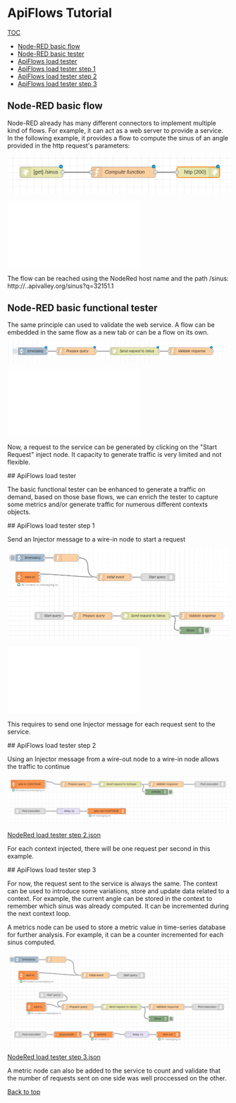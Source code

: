 # ApiFlows Tutorial

[TOC](./README.md#table-of-content) 

* [Node-RED basic flow](#node-red-basic-flow)
* [Node-RED basic tester](#node-red-basic-tester)
* [ApiFlows load tester](#apiflows-load-tester)
* [ApiFlows load tester step 1](#apiflows-load-tester-step-1)
* [ApiFlows load tester step 2](#apiflows-load-tester-step-2)
* [ApiFlows load tester step 3](#apiflows-load-tester-step-3)

## Node-RED basic flow

Node-RED already has many different connectors to implement multiple kind of flows. For example, it can act as a web server to provide a service. In the following example, it provides a flow to compute the sinus of an angle provided in the http request's parameters:

![Basic NodeRed flow](images/NodeRedBasicService.png)

![Basic NodeRed flow.json](flows/NodeRedBasicService.json)

The flow can be reached using the NodeRed host name and the path /sinus:
http://<flowId>.<accountId>.apivalley.org/sinus?q=32151.1

## Node-RED basic functional tester

The same principle can used to validate the web service. A flow can be embedded in the same flow as a new tab or can be a flow on its own. 

![Basic NodeRed tester](images/NodeRedTesterFlow.png)

![Basic NodeRed tester.json](flows/NodeRedBasicService.json)

Now, a request to the service can be generated by clicking on the "Start Request" inject node. It capacity to generate traffic is very limited and not flexible.

## ApiFlows load tester

The basic functional tester can be enhanced to generate a traffic on demand, based on those base flows, we can enrich the tester to capture some metrics and/or generate traffic for numerous different contexts objects.

## ApiFlows load tester step 1

Send an Injector message to a wire-in node to start a request

![NodeRed load tester step 1](images/NodeRedTesterLoadStep1.png)

![NodeRed load tester step 1.json](flows/NodeRedTesterLoadStep1.json)

This requires to send one Injector message for each request sent to the service.

## ApiFlows load tester step 2

Using an Injector message from a wire-out node to a wire-in node allows the traffic to continue

![NodeRed load tester step 2](images/NodeRedTesterLoadStep2.png)

[NodeRed load tester step 2.json](flows/NodeRedTesterLoadStep2.json)

For each context injected, there will be one request per second in this example.

## ApiFlows load tester step 3

For now, the request sent to the service is always the same. The context can be used to introduce some variations, store and update data related to a context. For example, the current angle can be stored in the context to remember which sinus was already computed. It can be incremented during the next context loop.

A metrics node can be used to store a metric value in time-series database for further analysis. For example, it can be a counter incremented for each sinus computed.

![NodeRed load tester step 3](images/NodeRedTesterLoadStep3.png)

[NodeRed load tester step 3.json](flows/NodeRedTesterLoadStep3.json)

A metric node can also be added to the service to count and validate that the number of requests sent on one side was well proccessed on the other. 

 [Back to top](#apiflows-concepts)